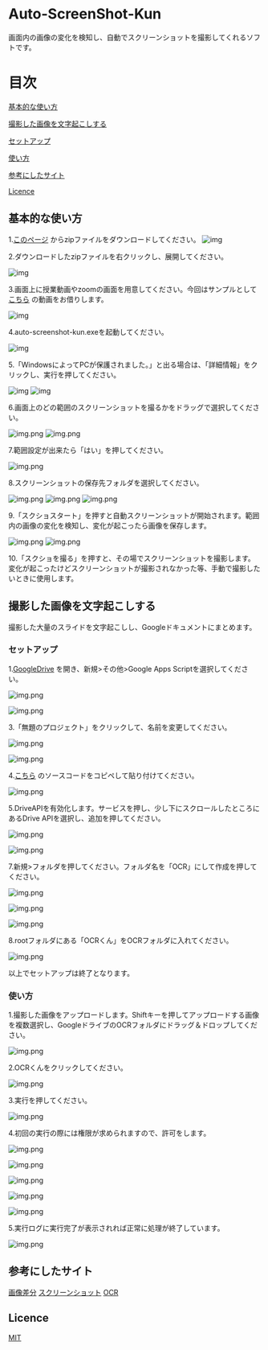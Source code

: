 # Auto-ScreenShot-Kun
画面内の画像の変化を検知し、自動でスクリーンショットを撮影してくれるソフトです。
# 目次
[基本的な使い方](#基本的な使い方)

[撮影した画像を文字起こしする](#撮影した画像を文字起こしする)

[セットアップ](#セットアップ)

[使い方](#使い方)

[参考にしたサイト](#参考にしたサイト)

[Licence](#Licence)

## 基本的な使い方

1.[このページ](https://github.com/sakastudio/Auto-ScreenShot-Kun/releases/tag/1.0) からzipファイルをダウンロードしてください。
![img](readmeimage/1.png)

2.ダウンロードしたzipファイルを右クリックし、展開してください。

![img](readmeimage/2.png)

3.画面上に授業動画やzoomの画面を用意してください。今回はサンプルとして[こちら](https://www.youtube.com/watch?v=J9H2b5IqPHc) の動画をお借りします。

![img](readmeimage/3.png)

4.auto-screenshot-kun.exeを起動してください。

![img](readmeimage/4.png)

5.「WindowsによってPCが保護されました。」と出る場合は、「詳細情報」をクリックし、実行を押してください。

![img](readmeimage/5.png)
![img](readmeimage/6.png)

6.画面上のどの範囲のスクリーンショットを撮るかをドラッグで選択してください。

![img.png](readmeimage/7.png)
![img.png](readmeimage/8.png)

7.範囲設定が出来たら「はい」を押してください。

![img.png](readmeimage/9.png)

8.スクリーンショットの保存先フォルダを選択してください。

![img.png](readmeimage/10.png)
![img.png](readmeimage/12.png)
![img.png](readmeimage/11.png)

9.「スクショスタート」を押すと自動スクリーンショットが開始されます。範囲内の画像の変化を検知し、変化が起こったら画像を保存します。

![img.png](readmeimage/13.png)
![img.png](readmeimage/14.png)

10.「スクショを撮る」を押すと、その場でスクリーンショットを撮影します。変化が起こったけどスクリーンショットが撮影されなかった等、手動で撮影したいときに使用します。


## 撮影した画像を文字起こしする
撮影した大量のスライドを文字起こしし、Googleドキュメントにまとめます。
### セットアップ
1.[GoogleDrive](https://drive.google.com/drive/u/0/my-drive) を開き、新規>その他>Google Apps Scriptを選択してください。

![img.png](readmeimage/15.png)

![img.png](readmeimage/18.png)

3.「無題のプロジェクト」をクリックして、名前を変更してください。

![img.png](readmeimage/19.png)

![img.png](readmeimage/20.png)

4.[こちら](https://gist.github.com/sakastudio/e3c8de62716010bd6153df360ecd80f7) のソースコードをコピペして貼り付けてください。

![img.png](readmeimage/21.png)

5.DriveAPIを有効化します。サービスを押し、少し下にスクロールしたところにあるDrive APIを選択し、追加を押してください。

![img.png](readmeimage/22.png)

![img.png](readmeimage/23.png)

7.新規>フォルダを押してください。フォルダ名を「OCR」にして作成を押してください。

![img.png](readmeimage/15.png)

![img.png](readmeimage/16.png)

![img.png](readmeimage/17.png)

8.rootフォルダにある「OCRくん」をOCRフォルダに入れてください。

![img.png](readmeimage/25.png)

以上でセットアップは終了となります。

### 使い方

1.撮影した画像をアップロードします。Shiftキーを押してアップロードする画像を複数選択し、GoogleドライブのOCRフォルダにドラッグ＆ドロップしてください。

![img.png](readmeimage/26.png)

2.OCRくんをクリックしてください。

![img.png](readmeimage/27.png)

3.実行を押してください。

![img.png](readmeimage/28.png)

4.初回の実行の際には権限が求められますので、許可をします。

![img.png](readmeimage/29.png)

![img.png](readmeimage/30.png)

![img.png](readmeimage/31.png)

![img.png](readmeimage/32.png)

![img.png](readmeimage/33.png)

5.実行ログに実行完了が表示されれば正常に処理が終了しています。

![img.png](readmeimage/34.png)


## 参考にしたサイト
[画像差分](https://qiita.com/kikuyan8540/items/0c92a8ab47e84ec79652)
[スクリーンショット](https://qiita.com/hisakichi95/items/47f6d37e6f425f29c8a8)
[OCR](http://www.initialsite.com/w01/14488)

## Licence
[MIT](https://github.com/sakastudio/Auto-ScreenShot-Kun/blob/master/LICENSE)
